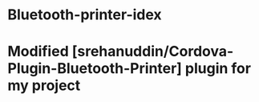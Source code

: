 # Bluetooth-printer-idex

# Modified [srehanuddin/Cordova-Plugin-Bluetooth-Printer] plugin for my project
